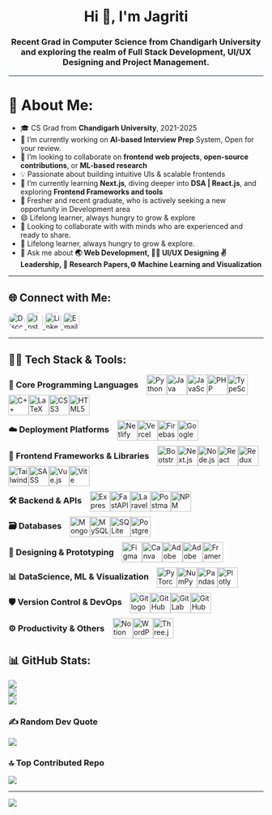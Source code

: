 <h1 align="center">Hi 👋, I'm Jagriti</h1>
<h3 align="center">Recent Grad in Computer Science from Chandigarh University and exploring the realm of Full Stack Development, UI/UX Designing and Project Management.</h3>
<hr style="height:2px;border:none;color:#758694;background-color:#758694; border-radius:5px">

# 💫 About Me:
- 🎓 CS Grad from **Chandigarh University**, 2021-2025 <br>
- 🔭 I’m currently working on **AI-based Interview Prep** System, Open for your review.<br>
- 🤝 I’m looking to collaborate on **frontend web projects**, **open-source contributions**, or **ML-based research**<br>
- 💡 Passionate about building intuitive UIs & scalable frontends<br>
- 🌱 I’m currently learning **Next.js**, diving deeper into **DSA |  React.js**, and exploring **Frontend Frameworks and tools**<br>
- 💬 Fresher and recent graduate, who is actively seeking a new opportunity in Development area <br>
- 😄 Lifelong learner, always hungry to grow & explore<br>
- 🚀 Looking to collaborate with with minds who are experienced and ready to share.<br>
- 🧠 Lifelong learner, always hungry to grow & explore.<br>
- 💬 Ask me about **🌏 Web Development, 🧑‍💻 UI/UX Designing ✌️ Leadership, 📜 Research Papers,⚙️ Machine Learning and Visualization**

<hr>

<h2>🌐 Connect with Me:</h2>
<a href="https://discord.com/channels/@me/1268569313938509845" target="_blank">
  <img src="https://img.shields.io/badge/Discord-%237289DA.svg?logo=discord&logoColor=white&style=for-the-badge" 
       alt="Discord" 
       style="border-radius: 20px; height: 32px;" />
</a>
<a href="https://instagram.com/jagritisachdeva" target="_blank">
  <img src="https://img.shields.io/badge/Instagram-%23E4405F.svg?logo=Instagram&logoColor=white&style=for-the-badge" 
       alt="Instagram" 
       style="border-radius: 8px; height: 32px;" />
</a>
<a href="https://www.linkedin.com/in/jagriti-sachdeva/" target="_blank">
  <img src="https://img.shields.io/badge/LinkedIn-%230077B5.svg?logo=linkedin&logoColor=white&style=for-the-badge" 
       alt="LinkedIn" 
       style="border-radius: 8px; height: 32px;" />
</a>
<a href="mailto:jags.jagriti12@gmail.com" target="_blank">
  <img src="https://img.shields.io/badge/Email-D14836?logo=gmail&logoColor=white&style=for-the-badge" 
       alt="Email" 
       style="border-radius: 8px; height: 32px;" />
</a>


<hr>

<h2>👩‍💻 Tech Stack & Tools:</h2>
<!-- 🧠 Core Programming Languages -->
<div style="display: flex; align-items: center; flex-wrap: wrap; margin-bottom: 10px;">
  <h3 style="margin: 0 16px 0 0;">🧠 Core Programming Languages</h3>
  <img src="https://skillicons.dev/icons?i=py" height="40" alt="Python logo" />
  <img src="https://skillicons.dev/icons?i=java" height="40" alt="Java logo" />
  <img src="https://skillicons.dev/icons?i=js" height="40" alt="JavaScript logo" />
  <img src="https://skillicons.dev/icons?i=php" height="40" alt="PHP logo" />
  <img src="https://skillicons.dev/icons?i=ts" height="40" alt="TypeScript logo" />
  <img src="https://skillicons.dev/icons?i=cpp" height="40" alt="C++ logo" />
  <img src="https://skillicons.dev/icons?i=latex" height="40" alt="LaTeX logo" />
  <img src="https://skillicons.dev/icons?i=css" height="40" alt="CSS3 logo" />
  <img src="https://skillicons.dev/icons?i=html" height="40" alt="HTML5 logo" />
</div>


<!-- ☁️ Deployment Platforms -->
<div style="display: flex; align-items: center; flex-wrap: wrap; margin-bottom: 10px;">
  <h3 style="margin: 0 16px 0 0;">☁️ Deployment Platforms</h3>
<img src="https://skillicons.dev/icons?i=netlify" height="40" alt="Netlify logo" />
<img src="https://skillicons.dev/icons?i=vercel" height="40" alt="Vercel logo" />
<img src="https://skillicons.dev/icons?i=firebase" height="40" alt="Firebase logo" />
<img src="https://skillicons.dev/icons?i=gcp" height="40" alt="Google Cloud logo" />
</div>

<!-- 🎨 Frontend Frameworks & Libraries -->
<div style="display: flex; align-items: center; flex-wrap: wrap; margin-bottom: 10px;">
  <h3 style="margin: 0 16px 0 0;">🎨 Frontend Frameworks & Libraries</h3>
<img src="https://skillicons.dev/icons?i=bootstrap" height="40" alt="Bootstrap logo" />
<img src="https://skillicons.dev/icons?i=nextjs" height="40" alt="Next.js logo" />
<img src="https://skillicons.dev/icons?i=nodejs" height="40" alt="Node.js logo" />
<img src="https://skillicons.dev/icons?i=react" height="40" alt="React logo" />
<img src="https://skillicons.dev/icons?i=redux" height="40" alt="Redux logo" />
<img src="https://skillicons.dev/icons?i=tailwind" height="40" alt="TailwindCSS logo" />
<img src="https://skillicons.dev/icons?i=sass" height="40" alt="SASS logo" />
<img src="https://skillicons.dev/icons?i=vue" height="40" alt="Vue.js logo" />
<img src="https://skillicons.dev/icons?i=vite" height="40" alt="Vite logo" />
</div>

<!-- 🛠️ Backend & APIs -->
<div style="display: flex; align-items: center; flex-wrap: wrap; margin-bottom: 10px;">
  <h3 style="margin: 0 16px 0 0;">🛠️ Backend & APIs</h3>
<img src="https://skillicons.dev/icons?i=express" height="40" alt="Express.js logo" />
<img src="https://skillicons.dev/icons?i=fastapi" height="40" alt="FastAPI logo" />
<img src="https://skillicons.dev/icons?i=laravel" height="40" alt="Laravel logo" />
<img src="https://skillicons.dev/icons?i=postman" height="40" alt="Postman logo" />
<img src="https://skillicons.dev/icons?i=npm" height="40" alt="NPM logo" />
</div>

<!-- 🗃️ Databases -->
<div style="display: flex; align-items: center; flex-wrap: wrap; margin-bottom: 10px;">
  <h3 style="margin: 0 16px 0 0;">🗃️ Databases</h3>
<img src="https://skillicons.dev/icons?i=mongodb" height="40" alt="MongoDB logo" />
<img src="https://skillicons.dev/icons?i=mysql" height="40" alt="MySQL logo" />
<img src="https://skillicons.dev/icons?i=sqlite" height="40" alt="SQLite logo" />
<img src="https://skillicons.dev/icons?i=postgres" height="40" alt="PostgreSQL logo" />
</div>

<!-- 🎨 Design & Prototyping -->
<div style="display: flex; align-items: center; flex-wrap: wrap; margin-bottom: 10px;">
  <h3 style="margin: 0 16px 0 0;">🎨 Designing & Prototyping</h3>
<img src="https://go-skill-icons.vercel.app/api/icons?i=figma&theme=dark" height="40" alt="Figma logo" />
<img src="https://go-skill-icons.vercel.app/api/icons?i=canva&theme=dark" height="40" alt="Canva logo" />
<img src="https://go-skill-icons.vercel.app/api/icons?i=xd&theme=dark" height="40" alt="Adobe XD logo" />
<img src="https://go-skill-icons.vercel.app/api/icons?i=illustrator&theme=dark" height="40" alt="Adobe Illustrator logo" />
<img src="https://go-skill-icons.vercel.app/api/icons?i=framer&theme=dark" height="40" alt="Framer logo" />
</div>

<!-- 📊 Data Science & ML -->
<div style="display: flex; align-items: center; flex-wrap: wrap; margin-bottom: 10px;">
  <h3 style="margin: 0 16px 0 0;">📊 DataScience, ML & Visualization</h3>
<img src="https://skillicons.dev/icons?i=pytorch" height="40" alt="PyTorch logo" />
<img src="https://go-skill-icons.vercel.app/api/icons?i=numpy&theme=dark" height="40" alt="NumPy logo" />
<img src="https://go-skill-icons.vercel.app/api/icons?i=pandas&theme=dark" height="40" alt="Pandas logo" />
<img src="https://go-skill-icons.vercel.app/api/icons?i=plotly&theme=dark" height="40" alt="Plotly logo" />

</div>

<!-- 🛡️ Version Control & DevOps -->
<div style="display: flex; align-items: center; flex-wrap: wrap; margin-bottom: 10px;">
  <h3 style="margin: 0 16px 0 0;">🛡️ Version Control & DevOps</h3>
<img src="https://skillicons.dev/icons?i=git" height="40" alt="Git logo" />
<img src="https://skillicons.dev/icons?i=github" height="40" alt="GitHub logo" />
<img src="https://skillicons.dev/icons?i=gitlab" height="40" alt="GitLab logo" />
<img src="https://skillicons.dev/icons?i=githubactions" height="40" alt="GitHub Actions logo" />
</div>

<!-- ⚙️ Productivity & Others -->
<div style="display: flex; align-items: center; flex-wrap: wrap; margin-bottom: 10px;">
  <h3 style="margin: 0 16px 0 0;">⚙️ Productivity & Others</h3>
<img src="https://skillicons.dev/icons?i=notion" height="40" alt="Notion logo" />
<img src="https://skillicons.dev/icons?i=wordpress" height="40" alt="WordPress logo" />
<img src="https://skillicons.dev/icons?i=threejs" height="40" alt="Three.js logo" />
</div>

## 📊 GitHub Stats:
![](https://github-readme-stats.vercel.app/api?username=jagriti-12&theme=tokyonight&hide_border=false&include_all_commits=true&count_private=false)<br/>
![](https://nirzak-streak-stats.vercel.app/?user=jagriti-12&theme=tokyonight&hide_border=false)<br/>
![](https://github-readme-stats.vercel.app/api/top-langs/?username=jagriti-12&theme=tokyonight&hide_border=false&include_all_commits=true&count_private=false&layout=compact)

### ✍️ Random Dev Quote
![](https://quotes-github-readme.vercel.app/api?type=horizontal&theme=radical)

### 🔝 Top Contributed Repo
![](https://github-contributor-stats.vercel.app/api?username=jagriti-12&limit=5&theme=dark&combine_all_yearly_contributions=true)

---
[![](https://visitcount.itsvg.in/api?id=jagriti-12&icon=7&color=6)](https://visitcount.itsvg.in)

